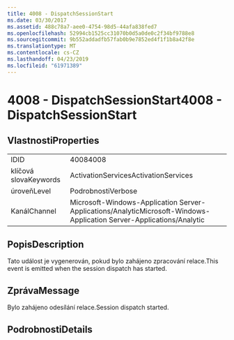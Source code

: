 ```yaml
---
title: 4008 - DispatchSessionStart
ms.date: 03/30/2017
ms.assetid: 488c78a7-aee0-4754-98d5-44afa838fed7
ms.openlocfilehash: 52994cb1525cc31070b0d5a0de0c2f34bf9788e8
ms.sourcegitcommit: 9b552addadfb57fab0b9e7852ed4f1f1b8a42f8e
ms.translationtype: MT
ms.contentlocale: cs-CZ
ms.lasthandoff: 04/23/2019
ms.locfileid: "61971389"
---
```

# <a name="4008---dispatchsessionstart"></a><span data-ttu-id="d6b32-102">4008 - DispatchSessionStart</span><span class="sxs-lookup"><span data-stu-id="d6b32-102">4008 - DispatchSessionStart</span></span>
## <a name="properties"></a><span data-ttu-id="d6b32-103">Vlastnosti</span><span class="sxs-lookup"><span data-stu-id="d6b32-103">Properties</span></span>  
  
|||  
|-|-|  
|<span data-ttu-id="d6b32-104">ID</span><span class="sxs-lookup"><span data-stu-id="d6b32-104">ID</span></span>|<span data-ttu-id="d6b32-105">4008</span><span class="sxs-lookup"><span data-stu-id="d6b32-105">4008</span></span>|  
|<span data-ttu-id="d6b32-106">klíčová slova</span><span class="sxs-lookup"><span data-stu-id="d6b32-106">Keywords</span></span>|<span data-ttu-id="d6b32-107">ActivationServices</span><span class="sxs-lookup"><span data-stu-id="d6b32-107">ActivationServices</span></span>|  
|<span data-ttu-id="d6b32-108">úroveň</span><span class="sxs-lookup"><span data-stu-id="d6b32-108">Level</span></span>|<span data-ttu-id="d6b32-109">Podrobnosti</span><span class="sxs-lookup"><span data-stu-id="d6b32-109">Verbose</span></span>|  
|<span data-ttu-id="d6b32-110">Kanál</span><span class="sxs-lookup"><span data-stu-id="d6b32-110">Channel</span></span>|<span data-ttu-id="d6b32-111">Microsoft-Windows-Application Server-Applications/Analytic</span><span class="sxs-lookup"><span data-stu-id="d6b32-111">Microsoft-Windows-Application Server-Applications/Analytic</span></span>|  
  
## <a name="description"></a><span data-ttu-id="d6b32-112">Popis</span><span class="sxs-lookup"><span data-stu-id="d6b32-112">Description</span></span>  
 <span data-ttu-id="d6b32-113">Tato událost je vygenerován, pokud bylo zahájeno zpracování relace.</span><span class="sxs-lookup"><span data-stu-id="d6b32-113">This event is emitted when the session dispatch has started.</span></span>  
  
## <a name="message"></a><span data-ttu-id="d6b32-114">Zpráva</span><span class="sxs-lookup"><span data-stu-id="d6b32-114">Message</span></span>  
 <span data-ttu-id="d6b32-115">Bylo zahájeno odesílání relace.</span><span class="sxs-lookup"><span data-stu-id="d6b32-115">Session dispatch started.</span></span>  
  
## <a name="details"></a><span data-ttu-id="d6b32-116">Podrobnosti</span><span class="sxs-lookup"><span data-stu-id="d6b32-116">Details</span></span>
